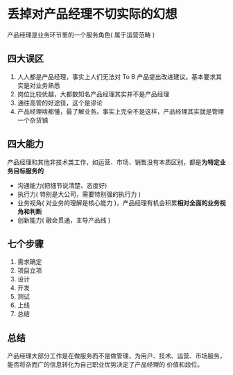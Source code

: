 # 丢掉对产品经理不切实际的幻想
产品经理是业务环节里的一个服务角色( 属于运营范畴 )

## 四大误区
1. 人人都是产品经理，事实上人们无法对 To B 产品提出改进建议。基本要求其实是对业务熟悉
2. 岗位比较优越，大都数知名产品经理其实并不是产品经理
3. 通往高管的好途径，这个是谬论
4. 产品经理啥都懂，最了解业务。事实上完全不是这样，产品经理其实就是管理一个杂货铺

## 四大能力
产品经理和其他非技术类工作，如运营、市场、销售没有本质区别，都是**为特定业务目标服务的**
* 沟通能力(把细节说清楚、态度好)
* 执行力( 特别是大公司，需要特别强的执行力 )
* 业务视角( 对业务的理解是核心能力 )，产品经理有机会积累**相对全面的业务视角和判断**
* 创新能力( 融会贯通，主导产品线 )

## 七个步骤
1. 需求确定
2. 项目立项
3. 设计
4. 开发
5. 测试
6. 上线
7. 总结

## 总结
产品经理大部分工作是在做服务而不是做管理，为用户、技术、运营、市场服务，能否将杂而广的信息转化为自己职业优势决定了产品经理的
价值和段位。